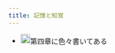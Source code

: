 ```yaml
---
title: 記憶と知覚
---
```


* <img src='https://scrapbox.io/api/pages/blu3mo-public/「時間」を哲学する/icon' alt='「時間」を哲学する.icon' height="19.5"/>第四章に色々書いてある
